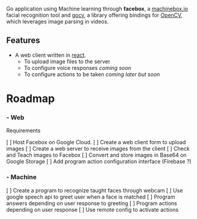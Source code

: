 Go application using Machine learning through **facebox**, a [machinebox.io](machinebox.io) facial recognition tool and [gocv](#), a library offering bindings for [OpenCV](#), which leverages image parsing in videos.

## Features

- A web client written in [react](#).
  - To upload image files to the server
  - To configure voice responses _coming soon_
  - To configure actions to be taken _coming later but soon_

# Roadmap

### - Web

Requirements

[ ] Host Facebox on Google Cloud.
[ ] Create a web client form to upload images
[ ] Create a web server to receive images from the client
[ ] Check and Teach images to Facebox
[ ] Convert and store images in Base64 on Google Storage
[ ] Add program action configuration interface (Firebase ?)

### - Machine

[ ] Create a program to recognize taught faces through webcam
[ ] Use google speech api to greet user when a face is matched
[ ] Program answers depending on user response to greeting
[ ] Program actions depending on user response
[ ] Use remote config to activate actions
